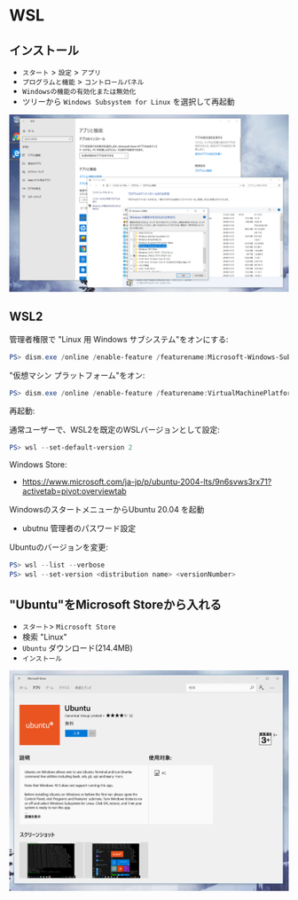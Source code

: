 # WSL

## インストール

- `スタート` > `設定` > `アプリ`
- `プログラムと機能` > `コントロールパネル`
- `Windowsの機能の有効化または無効化`
- ツリーから `Windows Subsystem for Linux` を選択して再起動

![](windows-wsl.png)

## WSL2

管理者権限で "Linux 用 Windows サブシステム"をオンにする:

~~~ps1
PS> dism.exe /online /enable-feature /featurename:Microsoft-Windows-Subsystem-Linux /all /norestart
~~~

"仮想マシン プラットフォーム"をオン:

~~~ps1
PS> dism.exe /online /enable-feature /featurename:VirtualMachinePlatform /all /norestart
~~~

再起動:

通常ユーザーで、WSL2を既定のWSLバージョンとして設定:

~~~ps1
PS> wsl --set-default-version 2
~~~

Windows Store:

- https://www.microsoft.com/ja-jp/p/ubuntu-2004-lts/9n6svws3rx71?activetab=pivot:overviewtab


WindowsのスタートメニューからUbuntu 20.04 を起動

- ubutnu 管理者のパスワード設定

Ubuntuのバージョンを変更:

~~~ps1
PS> wsl --list --verbose
PS> wsl --set-version <distribution name> <versionNumber>
~~~


## "Ubuntu"をMicrosoft Storeから入れる

- `スタート`> `Microsoft Store`
- 検索 "Linux"
- `Ubuntu` ダウンロード(214.4MB)
- `インストール` 

![](windows-ubuntu.png)